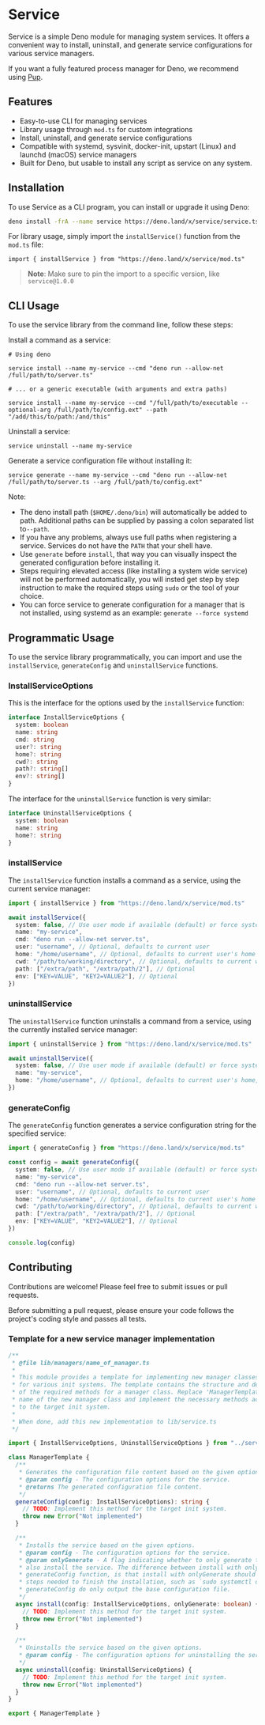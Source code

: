 # Service

Service is a simple Deno module for managing system services. It offers a convenient way to install, uninstall, and generate service configurations for various service managers.

If you want a fully featured process manager for Deno, we recommend using [Pup](https://github.com/hexagon/pup).

## Features

- Easy-to-use CLI for managing services
- Library usage through `mod.ts` for custom integrations
- Install, uninstall, and generate service configurations
- Compatible with systemd, sysvinit, docker-init, upstart (Linux) and launchd (macOS) service managers
- Built for Deno, but usable to install any script as service on any system.

## Installation

To use Service as a CLI program, you can install or upgrade it using Deno:

```sh
deno install -frA --name service https://deno.land/x/service/service.ts
```

For library usage, simply import the `installService()` function from the `mod.ts` file:

    import { installService } from "https://deno.land/x/service/mod.ts"

> **Note**: Make sure to pin the import to a specific version, like `service@1.0.0`

## CLI Usage

To use the service library from the command line, follow these steps:

Install a command as a service:

```
# Using deno

service install --name my-service --cmd "deno run --allow-net /full/path/to/server.ts"

# ... or a generic executable (with arguments and extra paths)

service install --name my-service --cmd "/full/path/to/executable --optional-arg /full/path/to/config.ext" --path "/add/this/to/path:/and/this"
```

Uninstall a service:

```
service uninstall --name my-service
```

Generate a service configuration file without installing it:

```
service generate --name my-service --cmd "deno run --allow-net /full/path/to/server.ts --arg /full/path/to/config.ext"
```

Note:

- The deno install path (`$HOME/.deno/bin`) will automatically be added to path. Additional paths can be supplied by passing a colon separated list to`--path`.
- If you have any problems, always use full paths when registering a service. Services do not have the `PATH` that your shell have.
- Use `generate` before `install`, that way you can visually inspect the generated configuration before installing it.
- Steps requiring elevated access (like installing a system wide service) will not be performed automatically, you will insted get step by step instruction to make the required steps using `sudo` or
  the tool of your choice.
- You can force service to generate configuration for a manager that is not installed, using systemd as an example: `generate --force systemd`

## Programmatic Usage

To use the service library programmatically, you can import and use the `installService`, `generateConfig` and `uninstallService` functions.

### InstallServiceOptions

This is the interface for the options used by the `installService` function:

```ts
interface InstallServiceOptions {
  system: boolean
  name: string
  cmd: string
  user?: string
  home?: string
  cwd?: string
  path?: string[]
  env?: string[]
}
```

The interface for the `uninstallService` function is very similar:

```ts
interface UninstallServiceOptions {
  system: boolean
  name: string
  home?: string
}
```

### installService

The `installService` function installs a command as a service, using the current service manager:

```ts
import { installService } from "https://deno.land/x/service/mod.ts"

await installService({
  system: false, // Use user mode if available (default) or force system mode
  name: "my-service",
  cmd: "deno run --allow-net server.ts",
  user: "username", // Optional, defaults to current user
  home: "/home/username", // Optional, defaults to current user's home
  cwd: "/path/to/working/directory", // Optional, defaults to current working directory
  path: ["/extra/path", "/extra/path/2"], // Optional
  env: ["KEY=VALUE", "KEY2=VALUE2"], // Optional
})
```

### uninstallService

The `uninstallService` function uninstalls a command from a service, using the currently installed service manager:

```ts
import { uninstallService } from "https://deno.land/x/service/mod.ts"

await uninstallService({
  system: false, // Use user mode if available (default) or force system mode
  name: "my-service",
  home: "/home/username", // Optional, defaults to current user's home, used in case of user services
})
```

### generateConfig

The `generateConfig` function generates a service configuration string for the specified service:

```ts
import { generateConfig } from "https://deno.land/x/service/mod.ts"

const config = await generateConfig({
  system: false, // Use user mode if available (default) or force system mode
  name: "my-service",
  cmd: "deno run --allow-net server.ts",
  user: "username", // Optional, defaults to current user
  home: "/home/username", // Optional, defaults to current user's home
  cwd: "/path/to/working/directory", // Optional, defaults to current working directory,
  path: ["/extra/path", "/extra/path/2"], // Optional
  env: ["KEY=VALUE", "KEY2=VALUE2"], // Optional
})

console.log(config)
```

## Contributing

Contributions are welcome! Please feel free to submit issues or pull requests.

Before submitting a pull request, please ensure your code follows the project's coding style and passes all tests.

### Template for a new service manager implementation

```ts
/**
 * @file lib/managers/name_of_manager.ts
 *
 * This module provides a template for implementing new manager classes
 * for various init systems. The template contains the structure and descriptions
 * of the required methods for a manager class. Replace 'ManagerTemplate' with the
 * name of the new manager class and implement the necessary methods according
 * to the target init system.
 *
 * When done, add this new implementation to lib/service.ts
 */

import { InstallServiceOptions, UninstallServiceOptions } from "../service.ts"

class ManagerTemplate {
  /**
   * Generates the configuration file content based on the given options.
   * @param config - The configuration options for the service.
   * @returns The generated configuration file content.
   */
  generateConfig(config: InstallServiceOptions): string {
    // TODO: Implement this method for the target init system.
    throw new Error("Not implemented")
  }

  /**
   * Installs the service based on the given options.
   * @param config - The configuration options for the service.
   * @param onlyGenerate - A flag indicating whether to only generate the configuration or
   * also install the service. The difference between install with onlyGenerate and the
   * generateConfig function, is that install with onlyGenerate should console.log additional
   * steps needed to finish the installation, such as `sudo systemctl daemon-reload`.
   * generateConfig do only output the base configuration file.
   */
  async install(config: InstallServiceOptions, onlyGenerate: boolean) {
    // TODO: Implement this method for the target init system.
    throw new Error("Not implemented")
  }

  /**
   * Uninstalls the service based on the given options.
   * @param config - The configuration options for uninstalling the service.
   */
  async uninstall(config: UninstallServiceOptions) {
    // TODO: Implement this method for the target init system.
    throw new Error("Not implemented")
  }
}

export { ManagerTemplate }
```
